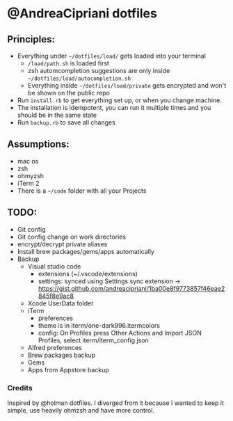 # @AndreaCipriani dotfiles

## Principles:

- Everything under `~/dotfiles/load/` gets loaded into your terminal
	- `/load/path.sh` is loaded first
	- zsh automcompletion suggestions are only inside `~/dotfiles/load/autocompletion.sh`
	- Everything inside `~/dotfiles/load/private` gets encrypted and won't be shown on the public repo
- Run `install.rb` to get everything set up, or when you change machine.
 - The installation is idempotent, you can run it multiple times and you should be in the same state
- Run `backup.rb` to save all changes

## Assumptions:

- mac os
- zsh
- ohmyzsh
- iTerm 2
- There is a `~/code` folder with all your Projects

## TODO:

- Git config
- Git config change on work directories
- encrypt/decrypt private aliases
- Install brew packages/gems/apps automatically
- Backup
  - Visual studio code
    - extensions (~/.vscode/extensions)
    - settings: synced using Settings sync extension -> https://gist.github.com/andreacipriani/1ba00e8f9773857f46eae2845f8e9ac8
  - Xcode UserData folder
  - iTerm
    - preferences
    - theme is in iterm/one-dark996.itermcolors
	- config: On Profiles press Other Actions and Import JSON Profiles, select iterm/iterm_config.json
  - Alfred preferences
  - Brew packages backup
  - Gems
  - Apps from Appstore backup

### Credits

Inspired by @holman dotfiles. I diverged from it because I wanted to keep it simple, use heavily ohmzsh and have more control.
